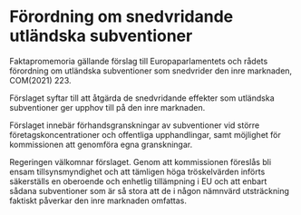 # Förordning om snedvridande utländska subventioner

Faktapromemoria gällande förslag till Europaparlamentets och rådets förordning om utländska subventioner som snedvrider den inre marknaden, COM(2021) 223.

Förslaget syftar till att åtgärda de snedvridande effekter som utländska subventioner ger upphov till på den inre marknaden.

Förslaget innebär förhandsgranskningar av subventioner vid större företagskoncentrationer och offentliga upphandlingar, samt möjlighet för kommissionen att genomföra egna granskningar.

Regeringen välkomnar förslaget. Genom att kommissionen föreslås bli ensam tillsynsmyndighet och att tämligen höga tröskelvärden införts säkerställs en oberoende och enhetlig tillämpning i EU och att enbart sådana subventioner som är så stora att de i någon nämnvärd utsträckning faktiskt påverkar den inre marknaden omfattas.
